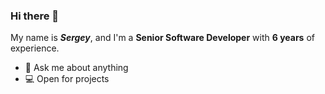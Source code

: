 ### Hi there 👋

My name is **_Sergey_**, and I'm a **Senior Software Developer** with **6 years** of experience.

- 💬 Ask me about anything
- 💻 Open for projects
